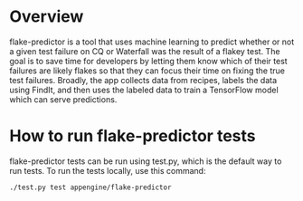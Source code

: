 # Overview

flake-predictor is a tool that uses machine learning to predict whether
or not a given test failure on CQ or Waterfall was the result of a flakey test.
The goal is to save time for developers by letting them know which of their test
failures are likely flakes so that they can focus their time on fixing the true
test failures. Broadly, the app collects data from recipes, labels the data
using FindIt, and then uses the labeled data to train a TensorFlow model which
can serve predictions.

# How to run flake-predictor tests

flake-predictor tests can be run using test.py, which is the default way to run
tests. To run the tests locally, use this command:

`./test.py test appengine/flake-predictor`

